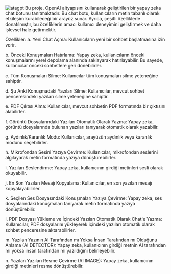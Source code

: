 ![atagpt](https://github.com/ATAGRSL/ATAGPT/assets/122121578/04baefe3-3c58-415c-9263-9382b0bc7050)
Bu proje, OpenAI altyapısını kullanarak geliştirilen bir yapay zeka chat botunu tanıtmaktadır. Bu chat botu, kullanıcıların metin tabanlı olarak etkileşim kurabileceği bir arayüz sunar. Ayrıca, çeşitli özelliklerle donatılmıştır, bu özelliklerin amacı kullanıcı deneyimini geliştirmek ve daha işlevsel hale getirmektir.

Özellikler:
a. Yeni Chat Açma: Kullanıcıların yeni bir sohbet başlatmasına izin verir.

b. Önceki Konuşmaları Hatırlama: Yapay zeka, kullanıcıların önceki konuşmalarını yerel depolama alanında saklayarak hatırlayabilir. Bu sayede, kullanıcılar önceki sohbetlere geri dönebilirler.

c. Tüm Konuşmaları Silme: Kullanıcılar tüm konuşmaları silme yeteneğine sahiptir.

d. Şu Anki Konuşmadaki Yazıları Silme: Kullanıcılar, mevcut sohbet penceresindeki yazıları silme yeteneğine sahiptir.

e. PDF Çıktısı Alma: Kullanıcılar, mevcut sohbetin PDF formatında bir çıktısını alabilirler.

f. Görüntü Dosyalarındaki Yazıları Otomatik Olarak Yazma: Yapay zeka, görüntü dosyalarında bulunan yazıları tanıyarak otomatik olarak yazabilir.

g. Aydınlık/Karanlık Modu: Kullanıcılar, arayüzün aydınlık veya karanlık modunu seçebilirler.

h. Mikrofondan Sesini Yazıya Çevirme: Kullanıcılar, mikrofondan seslerini algılayarak metin formatında yazıya dönüştürebilirler.

i. Yazıları Seslendirme: Yapay zeka, kullanıcının girdiği metinleri sesli olarak okuyabilir.

j. En Son Yazılan Mesajı Kopyalama: Kullanıcılar, en son yazılan mesajı kopyalayabilirler.

k. Seçilen Ses Dosyasındaki Konuşmaları Yazıya Çevirme: Yapay zeka, ses dosyalarındaki konuşmaları tanıyarak metin formatında yazıya dönüştürebilir.

l. PDF Dosyası Yükleme ve İçindeki Yazıları Otomatik Olarak Chat'e Yazma: Kullanıcılar, PDF dosyalarını yükleyerek içindeki yazıları otomatik olarak sohbet penceresine aktarabilirler.

m. Yazılan Yazının AI Tarafından mı Yoksa İnsan Tarafından mı Olduğunu Anlama (AI DETECTOR): Yapay zeka, kullanıcının girdiği metnin AI tarafından mı yoksa insan tarafından mı yazıldığını belirleyebilir.

n. Yazılan Yazıları Resme Çevirme (AI IMAGE): Yapay zeka, kullanıcının girdiği metinleri resme dönüştürebilir.
